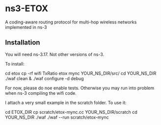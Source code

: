 ns3-ETOX
========

A coding-aware routing protocol for multi-hop wireless networks implemented in ns-3

Installation
------------

You will need ns-3.17. Not other versions of ns-3.

To install:

cd etox
cp -rf wifi TxRatio etox mync YOUR_NS_DIR/src/ 
cd YOUR_NS_DIR
./waf clean & ./waf configure -d debug

For now, please do noe enable tests. Otherwise you may run into problem when ns-3 compiling the wifi code.

I attach a very small example in the scratch folder. To use it:

cd ETOX_DIR
cp scratch/etox-mync.cc YOUR_NS_DIR/scratch
cd YOUR_NS_DIR
./waf
./waf --run scratch/etox-mync

